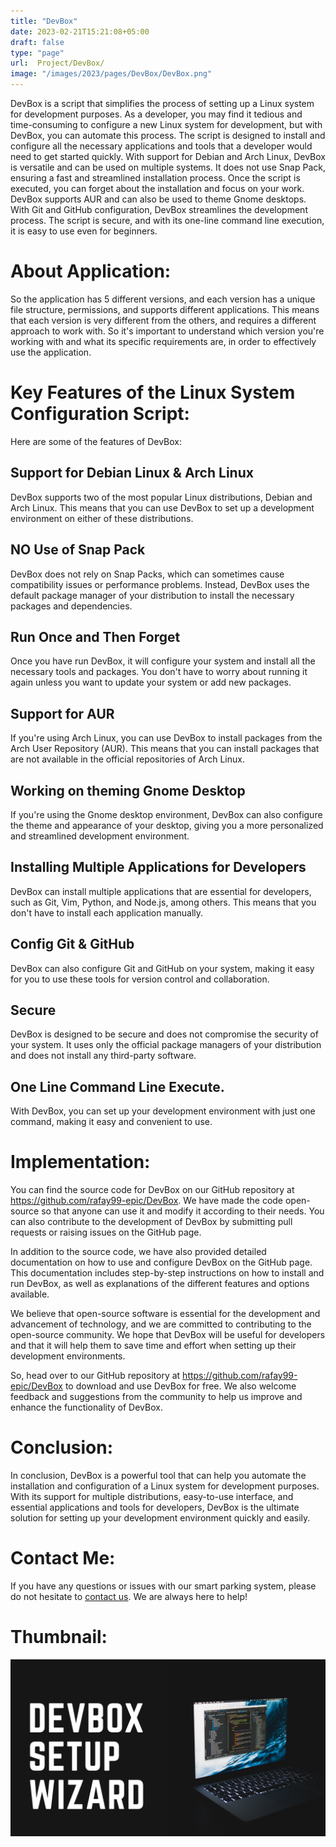 ```yaml
---
title: "DevBox"
date: 2023-02-21T15:21:08+05:00
draft: false
type: "page"
url:  Project/DevBox/
image: "/images/2023/pages/DevBox/DevBox.png"
---
```

<link rel="stylesheet" href="/css/style.css">

DevBox is a script that simplifies the process of setting up a Linux system for development purposes. As a developer, you may find it tedious and time-consuming to configure a new Linux system for development, but with DevBox, you can automate this process. The script is designed to install and configure all the necessary applications and tools that a developer would need to get started quickly. With support for Debian and Arch Linux, DevBox is versatile and can be used on multiple systems. It does not use Snap Pack, ensuring a fast and streamlined installation process. Once the script is executed, you can forget about the installation and focus on your work. DevBox supports AUR and can also be used to theme Gnome desktops. With Git and GitHub configuration, DevBox streamlines the development process. The script is secure, and with its one-line command line execution, it is easy to use even for beginners.

# About Application:
So the application has 5 different versions, and each version has a unique file structure, permissions, and supports different applications. This means that each version is very different from the others, and requires a different approach to work with. So it's important to understand which version you're working with and what its specific requirements are, in order to effectively use the application.

# Key Features of the Linux System Configuration Script:
Here are some of the features of DevBox:
## Support for Debian Linux & Arch Linux
DevBox supports two of the most popular Linux distributions, Debian and Arch Linux. This means that you can use DevBox to set up a development environment on either of these distributions.
## NO Use of Snap Pack
DevBox does not rely on Snap Packs, which can sometimes cause compatibility issues or performance problems. Instead, DevBox uses the default package manager of your distribution to install the necessary packages and dependencies.
## Run Once and Then Forget
Once you have run DevBox, it will configure your system and install all the necessary tools and packages. You don't have to worry about running it again unless you want to update your system or add new packages.
## Support for AUR
If you're using Arch Linux, you can use DevBox to install packages from the Arch User Repository (AUR). This means that you can install packages that are not available in the official repositories of Arch Linux.
## Working on theming Gnome Desktop
If you're using the Gnome desktop environment, DevBox can also configure the theme and appearance of your desktop, giving you a more personalized and streamlined development environment.
## Installing Multiple Applications for Developers
DevBox can install multiple applications that are essential for developers, such as Git, Vim, Python, and Node.js, among others. This means that you don't have to install each application manually.
## Config Git & GitHub
DevBox can also configure Git and GitHub on your system, making it easy for you to use these tools for version control and collaboration.
## Secure
DevBox is designed to be secure and does not compromise the security of your system. It uses only the official package managers of your distribution and does not install any third-party software.
## One Line Command Line Execute.
With DevBox, you can set up your development environment with just one command, making it easy and convenient to use.

# Implementation: 
You can find the source code for DevBox on our GitHub repository at https://github.com/rafay99-epic/DevBox. We have made the code open-source so that anyone can use it and modify it according to their needs. You can also contribute to the development of DevBox by submitting pull requests or raising issues on the GitHub page.

In addition to the source code, we have also provided detailed documentation on how to use and configure DevBox on the GitHub page. This documentation includes step-by-step instructions on how to install and run DevBox, as well as explanations of the different features and options available.

We believe that open-source software is essential for the development and advancement of technology, and we are committed to contributing to the open-source community. We hope that DevBox will be useful for developers and that it will help them to save time and effort when setting up their development environments.

So, head over to our GitHub repository at https://github.com/rafay99-epic/DevBox to download and use DevBox for free. We also welcome feedback and suggestions from the community to help us improve and enhance the functionality of DevBox.

# Conclusion:
In conclusion, DevBox is a powerful tool that can help you automate the installation and configuration of a Linux system for development purposes. With its support for multiple distributions, easy-to-use interface, and essential applications and tools for developers, DevBox is the ultimate solution for setting up your development environment quickly and easily.

# Contact Me:
If you have any questions or issues with our smart parking system, please do not hesitate to [contact us](https://future-insight.blog/contact). We are always here to help!

# Thumbnail:
![image](/images/2023/pages/DevBox/DevBox.png)
